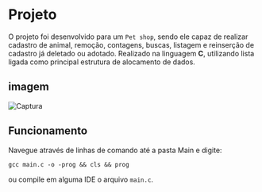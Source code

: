 # Projeto 

O projeto foi desenvolvido para um `Pet shop`, sendo ele capaz de realizar cadastro de animal, remoção,
contagens, buscas, listagem e reinserção de cadastro já deletado ou adotado. Realizado na linguagem **C**,
utilizando lista ligada como principal estrutura de alocamento de dados.

## imagem

![Captura](https://user-images.githubusercontent.com/57691941/87806084-b7716680-c82c-11ea-846a-befc6ef0fe35.PNG)


## Funcionamento 

Navegue através de linhas de comando até a pasta Main e digite:

 `gcc main.c -o -prog && cls && prog` 

ou compile em alguma IDE o arquivo `main.c`.  



